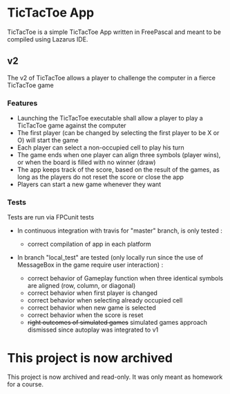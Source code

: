 # TicTacToe App

TicTacToe is a simple TicTacToe App written in FreePascal and meant to be compiled using Lazarus IDE.

## v2

The v2 of TicTacToe allows a player to challenge the computer in a fierce TicTacToe game

### Features
- Launching the TicTacToe executable shall allow a player to play a TicTacToe game against the computer
- The first player (can be changed by selecting the first player to be X or O) will start the game
- Each player can select a non-occupied cell to play his turn
- The game ends when one player can align three symbols (player wins), or when the board is filled with no winner (draw)
- The app keeps track of the score, based on the result of the games, as long as the players do not reset the score or close the app
- Players can start a new game whenever they want

### Tests
Tests are run via FPCunit tests

- In continuous integration with travis for "master" branch, is only tested :
  - correct compilation of app in each platform
  
- In branch "local_test" are tested (only locally run since the use of MessageBox in the game require user interaction) :
  - correct behavior of Gameplay function when three identical symbols are aligned (row, column, or diagonal)
  - correct behavior when first player is changed
  - correct behavior when selecting already occupied cell
  - correct behavior when new game is selected
  - correct behavior when the score is reset
  - ~~right outcomes of simulated games~~ simulated games approach dismissed since autoplay was integrated to v1
  
  
# This project is now archived

This project is now archived and read-only. It was only meant as homework for a course.